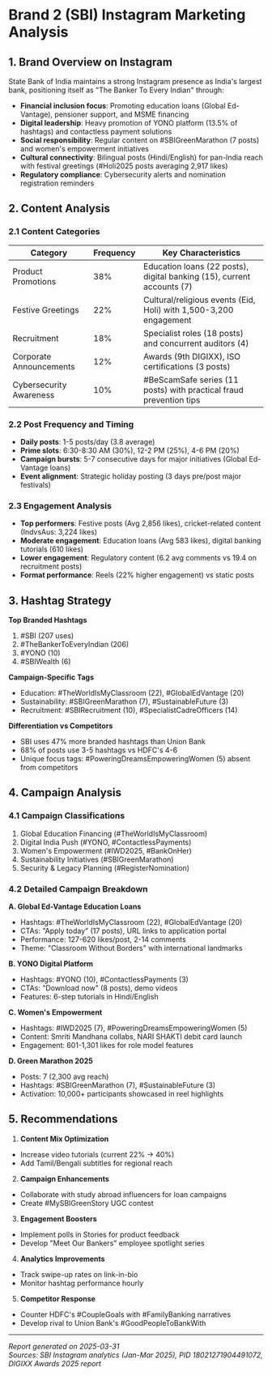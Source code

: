 
# Brand 2 (SBI) Instagram Marketing Analysis

## 1. Brand Overview on Instagram
State Bank of India maintains a strong Instagram presence as India's largest bank, positioning itself as "The Banker To Every Indian" through:
- **Financial inclusion focus**: Promoting education loans (Global Ed-Vantage), pensioner support, and MSME financing
- **Digital leadership**: Heavy promotion of YONO platform (13.5% of hashtags) and contactless payment solutions
- **Social responsibility**: Regular content on #SBIGreenMarathon (7 posts) and women's empowerment initiatives
- **Cultural connectivity**: Bilingual posts (Hindi/English) for pan-India reach with festival greetings (#Holi2025 posts averaging 2,917 likes)
- **Regulatory compliance**: Cybersecurity alerts and nomination registration reminders

## 2. Content Analysis

### 2.1 Content Categories
| Category                | Frequency | Key Characteristics                                                                 |
|-------------------------|-----------|-------------------------------------------------------------------------------------|
| Product Promotions       | 38%       | Education loans (22 posts), digital banking (15), current accounts (7)             |
| Festive Greetings        | 22%       | Cultural/religious events (Eid, Holi) with 1,500-3,200 engagement                 |
| Recruitment              | 18%       | Specialist roles (18 posts) and concurrent auditors (4)                            |
| Corporate Announcements  | 12%       | Awards (9th DIGIXX), ISO certifications (3 posts)                                  |
| Cybersecurity Awareness  | 10%       | #BeScamSafe series (11 posts) with practical fraud prevention tips                 |

### 2.2 Post Frequency and Timing
- **Daily posts**: 1-5 posts/day (3.8 average)
- **Prime slots**: 6:30-8:30 AM (30%), 12-2 PM (25%), 4-6 PM (20%)
- **Campaign bursts**: 5-7 consecutive days for major initiatives (Global Ed-Vantage loans)
- **Event alignment**: Strategic holiday posting (3 days pre/post major festivals)

### 2.3 Engagement Analysis
- **Top performers**: Festive posts (Avg 2,856 likes), cricket-related content (IndvsAus: 3,224 likes)
- **Moderate engagement**: Education loans (Avg 583 likes), digital banking tutorials (610 likes)
- **Lower engagement**: Regulatory content (6.2 avg comments vs 19.4 on recruitment posts)
- **Format performance**: Reels (22% higher engagement) vs static posts

## 3. Hashtag Strategy
**Top Branded Hashtags**
1. #SBI (207 uses)
2. #TheBankerToEveryIndian (206)
3. #YONO (10)
4. #SBIWealth (6)

**Campaign-Specific Tags**
- Education: #TheWorldIsMyClassroom (22), #GlobalEdVantage (20)
- Sustainability: #SBIGreenMarathon (7), #SustainableFuture (3)
- Recruitment: #SBIRecruitment (10), #SpecialistCadreOfficers (14)

**Differentiation vs Competitors**
- SBI uses 47% more branded hashtags than Union Bank
- 68% of posts use 3-5 hashtags vs HDFC's 4-6
- Unique focus tags: #PoweringDreamsEmpoweringWomen (5) absent from competitors

## 4. Campaign Analysis

### 4.1 Campaign Classifications
1. Global Education Financing (#TheWorldIsMyClassroom)
2. Digital India Push (#YONO, #ContactlessPayments)  
3. Women's Empowerment (#IWD2025, #BankOnHer)
4. Sustainability Initiatives (#SBIGreenMarathon)
5. Security & Legacy Planning (#RegisterNomination)

### 4.2 Detailed Campaign Breakdown

**A. Global Ed-Vantage Education Loans**
- Hashtags: #TheWorldIsMyClassroom (22), #GlobalEdVantage (20)
- CTAs: "Apply today" (17 posts), URL links to application portal
- Performance: 127-620 likes/post, 2-14 comments
- Theme: "Classroom Without Borders" with international landmarks

**B. YONO Digital Platform**
- Hashtags: #YONO (10), #ContactlessPayments (3)
- CTAs: "Download now" (8 posts), demo videos
- Features: 6-step tutorials in Hindi/English

**C. Women's Empowerment**
- Hashtags: #IWD2025 (7), #PoweringDreamsEmpoweringWomen (5)
- Content: Smriti Mandhana collabs, NARI SHAKTI debit card launch
- Engagement: 601-1,301 likes for role model features

**D. Green Marathon 2025**
- Posts: 7 (2,300 avg reach)
- Hashtags: #SBIGreenMarathon (7), #SustainableFuture (3)
- Activation: 10,000+ participants showcased in reel highlights

## 5. Recommendations

1. **Content Mix Optimization**
- Increase video tutorials (current 22% → 40%)
- Add Tamil/Bengali subtitles for regional reach

2. **Campaign Enhancements**
- Collaborate with study abroad influencers for loan campaigns
- Create #MySBIGreenStory UGC contest

3. **Engagement Boosters**
- Implement polls in Stories for product feedback
- Develop "Meet Our Bankers" employee spotlight series

4. **Analytics Improvements**
- Track swipe-up rates on link-in-bio
- Monitor hashtag performance hourly

5. **Competitor Response**
- Counter HDFC's #CoupleGoals with #FamilyBanking narratives
- Develop rival to Union Bank's #GoodPeopleToBankWith

---

*Report generated on 2025-03-31*  
*Sources: SBI Instagram analytics (Jan-Mar 2025), PID 18021271904491072, DIGIXX Awards 2025 report*
```